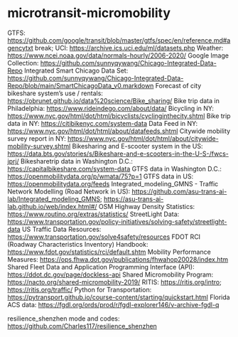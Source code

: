 # microtransit-micromobility
GTFS: https://github.com/google/transit/blob/master/gtfs/spec/en/reference.md#agencytxt break;
UCI: https://archive.ics.uci.edu/ml/datasets.php
Weather: https://www.ncei.noaa.gov/data/normals-hourly/2006-2020/
Google Image Collection: https://github.com/sunnyqywang/Chicago-Integrated-Data-Repo
Integrated Smart Chicago Data Set: https://github.com/sunnyqywang/Chicago-Integrated-Data-Repo/blob/main/SmartChicagoData_v0.markdown
Forecast of city bikeshare system’s use / rentals: https://obrunet.github.io/data%20science/Bike_sharing/
Bike trip data in Philadelphia: https://www.rideindego.com/about/data/
Bicycling in NY: https://www.nyc.gov/html/dot/html/bicyclists/cyclinginthecity.shtml
Bike trip data in NY: https://citibikenyc.com/system-data
Data Feed in NY: https://www.nyc.gov/html/dot/html/about/datafeeds.shtml
Citywide mobility survey report in NY: https://www.nyc.gov/html/dot/html/about/citywide-mobility-survey.shtml
Bikesharing and E-scooter system in the US: https://data.bts.gov/stories/s/Bikeshare-and-e-scooters-in-the-U-S-/fwcs-jprj/
Bikesharetrip data in Washington D.C.: https://capitalbikeshare.com/system-data
GTFS data in Washington D.C.: https://openmobilitydata.org/p/wmata/75?p=1
GTFS data in US: https://openmobilitydata.org/feeds
Integrated_modeling_GMNS - Traffic Network Modelling (Road Network in US): https://github.com/asu-trans-ai-lab/Integrated_modeling_GMNS; https://asu-trans-ai-lab.github.io/web/index.html#/
OSM Highway Density Statistics: https://www.routino.org/extras/statistics/
StreetLight Data: https://www.transportation.gov/policy-initiatives/solving-safety/streetlight-data
US Traffic Data Resources: https://www.transportation.gov/solve4safety/resources
FDOT RCI (Roadway Characteristics Inventory) Handbook: https://www.fdot.gov/statistics/rci/default.shtm
Mobility Performance Measures: https://ops.fhwa.dot.gov/publications/fhwahop20028/index.htm
Shared Fleet Data and Application Programming Interface (API): https://ddot.dc.gov/page/dockless-api
Shared Micromobility Program: https://nacto.org/shared-micromobility-2019/
RITIS: https://ritis.org/intro; https://ritis.org/traffic/
Python for Transportation: https://pytransport.github.io/course-content/starting/quickstart.html
Florida ACS data: https://fgdl.org/ords/prod/r/fgdl-explorer146/v-archive-fgdl-q

resilience_shenzhen mode and codes: https://github.com/Charles117/resilience_shenzhen

